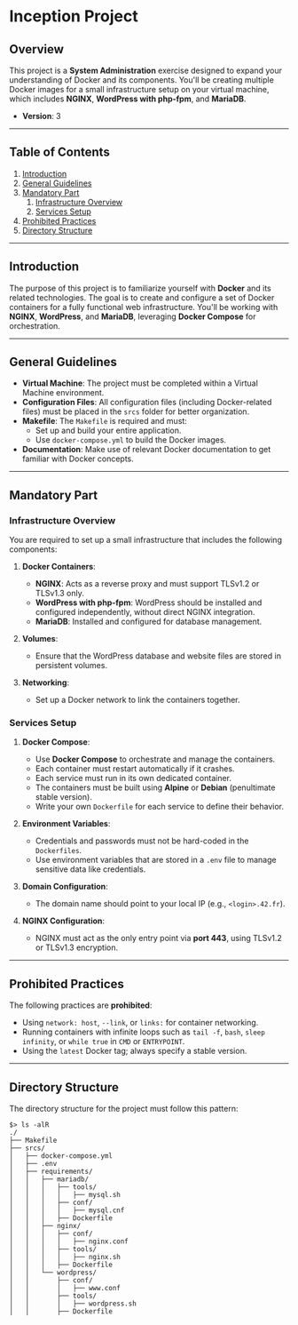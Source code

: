 # Inception Project

## Overview
This project is a **System Administration** exercise designed to expand your understanding of Docker and its components. You'll be creating multiple Docker images for a small infrastructure setup on your virtual machine, which includes **NGINX**, **WordPress with php-fpm**, and **MariaDB**.

- **Version**: 3

---

## Table of Contents

1. [Introduction](#introduction)
2. [General Guidelines](#general-guidelines)
3. [Mandatory Part](#mandatory-part)
   1. [Infrastructure Overview](#infrastructure-overview)
   2. [Services Setup](#services-setup)
4. [Prohibited Practices](#prohibited-practices)
5. [Directory Structure](#directory-structure)

---



## Introduction
The purpose of this project is to familiarize yourself with **Docker** and its related technologies. The goal is to create and configure a set of Docker containers for a fully functional web infrastructure. You'll be working with **NGINX**, **WordPress**, and **MariaDB**, leveraging **Docker Compose** for orchestration.

---

## General Guidelines

- **Virtual Machine**: The project must be completed within a Virtual Machine environment.
- **Configuration Files**: All configuration files (including Docker-related files) must be placed in the `srcs` folder for better organization.
- **Makefile**: The `Makefile` is required and must:
  - Set up and build your entire application.
  - Use `docker-compose.yml` to build the Docker images.
- **Documentation**: Make use of relevant Docker documentation to get familiar with Docker concepts.

---

## Mandatory Part

### Infrastructure Overview

You are required to set up a small infrastructure that includes the following components:

1. **Docker Containers**:
   - **NGINX**: Acts as a reverse proxy and must support TLSv1.2 or TLSv1.3 only.
   - **WordPress with php-fpm**: WordPress should be installed and configured independently, without direct NGINX integration.
   - **MariaDB**: Installed and configured for database management.

2. **Volumes**:
   - Ensure that the WordPress database and website files are stored in persistent volumes.

3. **Networking**:
   - Set up a Docker network to link the containers together.

### Services Setup

1. **Docker Compose**:
   - Use **Docker Compose** to orchestrate and manage the containers.
   - Each container must restart automatically if it crashes.
   - Each service must run in its own dedicated container.
   - The containers must be built using **Alpine** or **Debian** (penultimate stable version).
   - Write your own `Dockerfile` for each service to define their behavior.

2. **Environment Variables**:
   - Credentials and passwords must not be hard-coded in the `Dockerfiles`.
   - Use environment variables that are stored in a `.env` file to manage sensitive data like credentials.

3. **Domain Configuration**:
   - The domain name should point to your local IP (e.g., `<login>.42.fr`).

4. **NGINX Configuration**:
   - NGINX must act as the only entry point via **port 443**, using TLSv1.2 or TLSv1.3 encryption.

---

## Prohibited Practices

The following practices are **prohibited**:

- Using `network: host`, `--link`, or `links:` for container networking.
- Running containers with infinite loops such as `tail -f`, `bash`, `sleep infinity`, or `while true` in `CMD` or `ENTRYPOINT`.
- Using the `latest` Docker tag; always specify a stable version.

---

## Directory Structure

The directory structure for the project must follow this pattern:

```
$> ls -alR
./
├── Makefile
├── srcs/
│   ├── docker-compose.yml
│   ├── .env
│   ├── requirements/
│   │   ├── mariadb/
│   │   │   ├── tools/
│   │   │   │   ├── mysql.sh
│   │   │   ├── conf/
│   │   │   │   ├── mysql.cnf
│   │   │   ├── Dockerfile
│   │   ├── nginx/
│   │   │   ├── conf/
│   │   │   │   ├── nginx.conf
│   │   │   ├── tools/
│   │   │   │   ├── nginx.sh
│   │   │   ├── Dockerfile
│   │   └── wordpress/
│   │       ├── conf/
│   │       │   ├── www.conf
│   │       ├── tools/
│   │       │   ├── wordpress.sh
│   │       ├── Dockerfile

```